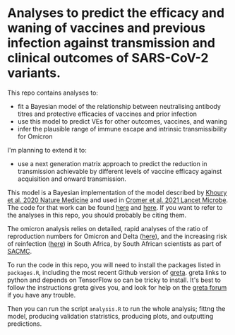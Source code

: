 # Analyses to predict the efficacy and waning of vaccines and previous infection against transmission and clinical outcomes of SARS-CoV-2 variants.

This repo contains analyses to:
 - fit a Bayesian model of the relationship between neutralising antibody titres and protective efficacies of vaccines and prior infection
 - use this model to predict VEs for other outcomes, vaccines, and waning
 - infer the plausible range of immune escape and intrinsic transmissibility for Omicron
 
I'm planning to extend it to:
 - use a next generation matrix approach to predict the reduction in transmission achievable by different levels of vaccine efficacy against acquisition and onward transmission.

This model is a Bayesian implementation of the model described by [Khoury et al. 2020 Nature Medicine](https://doi.org/10.1038/s41591-021-01377-8) and used in [Cromer et al. 2021 Lancet Microbe](https://doi.org/10.1016/S2666-5247(21)00267-6). The code for that work can be found [here](https://github.com/InfectionAnalytics/COVID19-ProtectiveThreshold) and [here](https://github.com/InfectionAnalytics/SARS-CoV-2-Variants-and-Boosting---Lancet-Microbe). If you want to refer to the analyses in this repo, you should probably be citing them.

The omicron analysis relies on detailed, rapid analyses of the ratio of reproduction numbers for Omicron and Delta ([here](https://twitter.com/cap1024/status/1466840869852651529)), and the increasing risk of reinfection ([here](https://www.medrxiv.org/content/10.1101/2021.11.11.21266068v2)) in South Africa, by South African scientists as part of [SACMC](https://sacovid19mc.github.io/). 

To run the code in this repo, you will need to install the packages listed in `packages.R`, including the most recent Github version of [greta](https://github.com/greta-dev/greta). greta links to python and depends on TensorFlow so can be tricky to install. It's best to follow the instructions greta gives you, and look for help on the [greta forum](https://forum.greta-stats.org/) if you have any trouble.

Then you can run the script `analysis.R` to run the whole analysis; fittng the model, producing validation statristics, producing plots, and outputting predictions.
